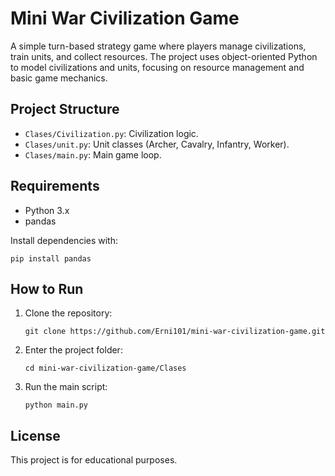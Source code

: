 # Mini War Civilization Game

A simple turn-based strategy game where players manage civilizations, train units, and collect resources. The project uses object-oriented Python to model civilizations and units, focusing on resource management and basic game mechanics.

## Project Structure

- `Clases/Civilization.py`: Civilization logic.
- `Clases/unit.py`: Unit classes (Archer, Cavalry, Infantry, Worker).
- `Clases/main.py`: Main game loop.

## Requirements

- Python 3.x
- pandas

Install dependencies with:
```
pip install pandas
```

## How to Run

1. Clone the repository:
   ```
   git clone https://github.com/Erni101/mini-war-civilization-game.git
   ```
2. Enter the project folder:
   ```
   cd mini-war-civilization-game/Clases
   ```
3. Run the main script:
   ```
   python main.py
   ```

## License

This project is for educational purposes.